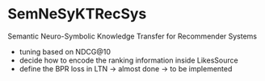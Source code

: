 # SemNeSyKTRecSys
Semantic Neuro-Symbolic Knowledge Transfer for Recommender Systems

- tuning based on NDCG@10
- decide how to encode the ranking information inside LikesSource
- define the BPR loss in LTN -> almost done -> to be implemented
